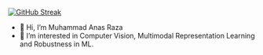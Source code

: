 [![GitHub Streak](https://streak-stats.demolab.com?user=anas-rz&theme=dark&exclude_days=Mon%2CTue%2CWed%2CThu%2CFri%2CSat)](https://git.io/streak-stats)
- 👋 Hi, I’m Muhammad Anas Raza
- 👀 I’m interested in Computer Vision, Multimodal Representation Learning and Robustness in ML.

<!---
anas-r-dev/anas-r-dev is a ✨ special ✨ repository because its `README.md` (this file) appears on your GitHub profile.
You can click the Preview link to take a look at your changes.
--->
